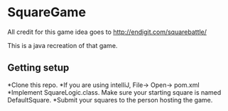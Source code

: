 # SquareGame
All credit for this game idea goes to http://endigit.com/squarebattle/ 

This is a java recreation of that game. 

## Getting setup
*Clone this repo.
*If you are using intelliJ, File-> Open-> pom.xml
*Implement SquareLogic.class. Make sure your starting square is named DefaultSquare.
*Submit your squares to the person hosting the game.
